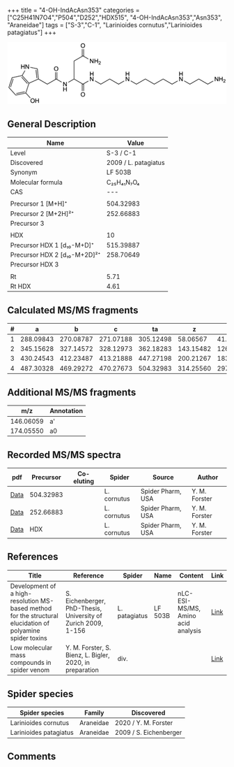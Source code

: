 +++
title = "4-OH-IndAcAsn353"
categories = ["C25H41N7O4","P504","D252","HDX515",
"4-OH-IndAcAsn353","Asn353",
"Araneidae"]
tags = ["S-3","C-1",
"Larinioides cornutus","Larinioides patagiatus"]
+++

![](/img/4-OH-IndAcAsn353.png)

## General Description

| Name                         | Value                |
|------------------------------|----------------------|
| Level                        | S-3 / C-1                  |
| Discovered                   | 2009 / L. patagiatus |
| Synonym                      | LF 503B              |
| Molecular formula            | C₂₅H₄₁N₇O₄           |
| CAS                          | ---                  |
|                              |                      |
| Precursor 1 [M+H]⁺           | 504.32983            |
| Precursor 2 [M+2H]²⁺         | 252.66883            |
| Precursor 3                  |                      |
|                              |                      |
| HDX                          | 10                   |
| Precursor HDX 1 [d₁₀-M+D]⁺   | 515.39887            |
| Precursor HDX 2 [d₁₀-M+2D]²⁺ | 258.70649            |
| Precursor HDX 3              |                      |
|                              |                      |
| Rt                           | 5.71                     |
| Rt HDX                       | 4.61                     |

## Calculated MS/MS fragments

| # | a         | b         | c         | ta        | z         | y         | tz        |
|---|-----------|-----------|-----------|-----------|-----------|-----------|-----------|
| 1 | 288.09843 | 270.08787 | 271.07188 | 305.12498 | 58.06567  | 41.03912  | 75.09222  |
| 2 | 345.15628 | 327.14572 | 328.12973 | 362.18283 | 143.15482 | 126.12827 | 160.18137 |
| 3 | 430.24543 | 412.23487 | 413.21888 | 447.27198 | 200.21267 | 183.18612 | 217.23922 |
| 4 | 487.30328 | 469.29272 | 470.27673 | 504.32983 | 314.25560 | 297.22905 | 331.28215 |

## Additional MS/MS fragments

| m/z       | Annotation |
|-----------|------------|
| 146.06059    | a'   |
| 174.05550    | a0   |

## Recorded MS/MS spectra

| pdf | Precursor | Co-eluting | Spider | Source | Author |
|-----|-----------|------------|--------|--------|--------|
| [Data](/pdf/L-cornutus/504_4-OH-IndAcAsn353_Lc.pdf) | 504.32983 |           | L. cornutus | Spider Pharm, USA | Y. M. Forster |
| [Data](/pdf/L-cornutus/504_4-OH-IndAcAsn353_Lc_2.pdf) | 252.66883  |           | L. cornutus | Spider Pharm, USA | Y. M. Forster |
| [Data](/pdf/L-cornutus/504_4-OH-IndAcAsn353_Lc_HDX.pdf) | HDX |           | L. cornutus | Spider Pharm, USA | Y. M. Forster |

## References

| Title                                                                                                      | Reference                                                     | Spider        | Name    | Content                            | Link                                                               |
|------------------------------------------------------------------------------------------------------------|---------------------------------------------------------------|---------------|---------|------------------------------------|--------------------------------------------------------------------|
| Development of a high-resolution MS-based method for the structural elucidation of polyamine spider toxins | S. Eichenberger, PhD-Thesis, University of Zurich 2009, 1-156 | L. patagiatus | LF 503B | nLC-ESI-MS/MS, Amino acid analysis | [Link](https://www.zora.uzh.ch/id/eprint/12787/1/Eichenberger.pdf) |
| Low molecular mass compounds in spider venom      | Y. M. Forster, S. Bienz, L. Bigler, 2020, in preparation          | div.       |   |   | [Link](unknown) |

## Spider species

| Spider species         | Family    | Discovered             |
|------------------------|-----------|------------------------|
| Larinioides cornutus | Araneidae | 2020 / Y. M. Forster |
| Larinioides patagiatus | Araneidae | 2009 / S. Eichenberger |

## Comments